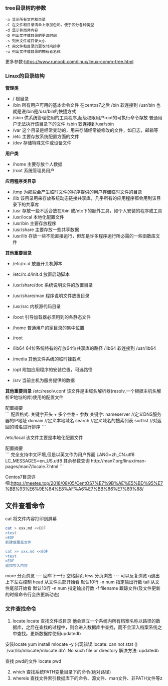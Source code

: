 ### tree目录树的参数
```text
-a 显示所有文件和目录
-C 在文件和目录清单上添加色彩，便于区分各种类型
-d 显示称而非内容
-D 列出文件或目录的更改时间
-s 列出文件或目录大小
-t 用文件和目录的更改时间排序
-u 列出文件或目录的拥有者名称
```
更多参数:https://www.runoob.com/linux/linux-comm-tree.html

### Linux的目录结构
**管理类**
- /   根目录
- /bin 所有用户可用的基本命令文件 在centos7之后 /bin 软连接到 /usr/bin 也就是说/bin是/usr/bin的快捷方式
- /sbin 供系统管理使用的工具程序,超级权限用户root的可执行命令存放   普通用户无法执行该目录下的文件   /sbin 软连接到/usr/sbin
- /var 这个目录是经常变动的，用来存储经常被修改的文件，如日志，邮箱等
- /etc 主要存放系统配置方面的文件
- /dev 存储特殊文件或设备文件

**用户类**
- /home 主要存放个人数据
- /root 系统管理员用户

**应用程序类目录**
- /tmp 为那些会产生临时文件的程序提供的用户存储临时文件的目录 
- /lib 该目录用来存放系统动态链接共享库，几乎所有的应用程序都会用到该目录下的共享库
- /usr 存放一些不适合放在/bin 或/etc下的额外工具，如个人安装的程序或工具
- /usr/local 本地化配置文件
- /usr/bin  主要存放程序
- /usr/share 主要存放一些共享数据
- /usr/lib 存放一些不能直接运行，但却是许多程序运行所必需的一些函数库文件

**其他重要目录**
- /etc/rc.d 放置开关机脚本
- /etc/rc.d/init.d 放置启动脚本
- /usr/share/doc 系统说明文件的放置目录
- /usr/share/man 程序说明文件放置目录
- /usr/src 内核源代码目录


- /boot 引导加载器必须用到的各静态文件
- /home 普通用户的家目录的集中位置
- /root
- /lib64 64位系统特有的存放64位共享库的路径   /lib64 软连接到 /usr/lib64
- /media 其他文件系统的临时挂载点
- /opt 附加应用程序的安装位置，可选路径
- /srv 当前主机为服务提供的数据


**其他重要目录**
/etc/resolv.conf 该文件是由域名解析器(resolv,一个根据主机名解析IP地址的库)使用的配置文件

<summary>配置摘要</summary>
```
配置格式:
关键字开头 + 多个空格+ 参数
关键字:
nameserver //定义DNS服务器的IP地址
domain //定义本地域名
search //定义域名的搜索列表
sortlist //对返回的域名进行排序
```

/etc/local 该文件主要是本地化配置文件

<summary>配置摘要</summary>
```
完全支持中文环境,但是以英文作为用户界面
LANG=zh_CN.utf8
LC_MESSAGES=en_US.utf8
其余参数查询
http://man7.org/linux/man-pages/man7/locale.7.html
```


Centos7目录详细:https://meetes.top/2018/08/05/CentOS7%E7%9B%AE%E5%BD%95%E7%BB%93%E6%9E%84%E8%AF%A6%E7%BB%86%E7%89%88/


## 文件查看命令
cat 将文件内容打印到屏幕
```bash
cat > xxx.md <<EOF
>test
>EOF 
新建或覆盖文件

cat >> xxx.md <<EOF
>test
>EOF
追加写入内容
```
more 分页浏览 --- 回车下一行  空格翻页
less 分页浏览 --- 可以反复浏览  q退出  上下左右控制
head 从文件头部开始看  默认10行   -n num  指定输出行数
tail 从文件尾部开始看  默认10行   -n num  指定输出行数   -f filename 跟踪文件(及文件更新的时候命令行会热更新动态)






### 文件查找命令
1. locate 
locate 查找文件或目录 他会建立一个系统内所有档案名称以路径的数据库，之后在查找的过程中，则会进入数据库中查找，而不会深入档案系统之中查找。更新数据库使用updatedb


安装locate  yum install mlocate -y
出现错误:locate: can not stat () `/var/lib/mlocate/mlocate.db': No such file or directory
解决方法: updatedb

查找 pwd的文件  locate pwd

2. which 查找系统PATH变量目录下的命令(绝对路径)
3. whereis 查找文件索引数据库下的命令、源文件、man文件、非PATH文件等z